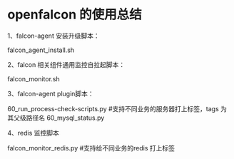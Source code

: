 # openfalcon 的使用总结

1、falcon-agent 安装升级脚本：

falcon_agent_install.sh
        
2、falcon 相关组件通用监控自拉起脚本：

falcon_monitor.sh

3、falcon-agent plugin脚本：

60_run_process-check-scripts.py  #支持不同业务的服务器打上标签，tags 为其父级路径名
60_mysql_status.py
        
4、redis 监控脚本

falcon_monitor_redis.py  #支持给不同业务的redis 打上标签
